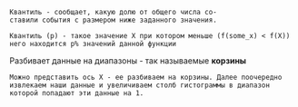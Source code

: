 
	Квантиль - сообщает, какую долю от общего числа со-
	ставили события с размером ниже заданного значения.

	Квантиль (p) - такое значение X при котором меньше (f(some_x) < f(X))
	него находится p% значений данной функции

Разбивает данные на диапазоны - так называемые **корзины**

	Можно представить ось Х - ее разбиваем на корзины. Далее поочередно
	извлекаем наши данные и увеличиваем столб гистограммы в диапазон
	которой попадают эти данные на 1.
